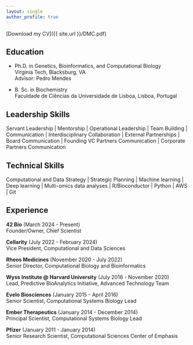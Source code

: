 ```yaml
---
layout: single
author_profile: true
---
```


<i class="fa fa-download"></i> [Download my CV]({{ site.url }}/DMC.pdf)

<!--- ## Executive Summary
I am a highly effective and experienced executive in Computational System Biology and Machine Learning, focusing on the  development and implementation of computational platforms in biotech/pharma. Adept strategist and operational leader, interested in the application of computational tools in the drug discovery, disease biology characterization, large data analytics for biology, while focusing on bridging the gap between the wet and dry labs. Extensive experience in bringing novel data solutions to the organization, to extend data utilization to empower ML models. --->

## Education
 - Ph.D. in Genetics, Bioinformatics, and Computational Biology\
 Virginia Tech, Blacksburg, VA\
 Advisor: Pedro Mendes
 
 - B. Sc. in Biochemistry\
 Faculdade de Ciências da Universidade de Lisboa, Lisboa, Portugal
 

## Leadership Skills
Servant Leadership | Mentorship | Operational Leadership | Team Building | Communication | Interdisciplinary Collaboration | External Partnerships | Board Communication | Founding VC Partners Communication | Corporate Partners Communication

## Technical Skills
Computational and Data Strategy | Strategic Planning | Machine learning | Deep learning | Multi-omics data analyses | R/Bioconductor | Python | AWS | Git


## Experience
**42 Bio** (March 2024 - Present)\
Founder/Owner, Chief Scientist

**Cellarity** (July 2022 - February 2024)\
Vice President, Computational and Data Sciences

**Rheos Medicines** (November 2020 - July 2022)\
Senior Director, Computational Biology and Bioinformatics

**Wyss Institute @ Harvard University** (July 2016 - November 2020)\
Lead, Predictive BioAnalytics Initiative, Advanced Technology Team

**Evelo Biosciences** (January 2015 - April 2016)\
Senior Scientist, Computational Systems Biology Lead

**Ember Therapeutics** (January 2014 - December 2014)\
Principal Scientist, Computational Systems Biology Lead

**Pfizer** (January 2011 - January 2014)\
Senior Research Scientist, Computational Sciences Center of Emphasis
